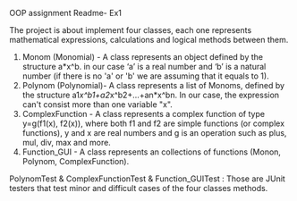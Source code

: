 OOP assignment Readme- Ex1

The project is about implement four classes, each one represents mathematical expressions, calculations and logical methods between them.

1)	Monom (Monomial) - A class represents an object defined by the structure a*x^b. in our case ‘a’ is a real number 
and ‘b’ is a natural number (if there is no 'a' or 'b' we are assuming that it equals to 1).
2)	Polynom (Polynomial)- A class represents a list of Monoms, defined by the structure a1*x^b1+a2*x^b2+…+an*x^bn. In our case, 
the expression can't consist more than one variable "x".
3)	ComplexFunction - A class represents a complex function of type y=g(f1(x), f2(x)), where both f1 and f2 are simple functions 
(or complex functions), y and x are real numbers and g is an operation such as plus, mul, div, max and more.
4)	Function_GUI - A class represents an collections of functions (Monon, Polynom, ComplexFunction).

PolynomTest & ComplexFunctionTest & Function_GUITest : Those are JUnit testers that test minor and difficult cases of the four classes methods.
